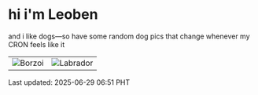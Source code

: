 # hi i'm Leoben

and i like dogs—so have some random dog pics that change whenever my CRON feels like it

|  |  |
|--------|----------|
| ![Borzoi](https://random-dog-vercel.vercel.app/api/random-borzoi?v=1751151090) | ![Labrador](https://random-dog-vercel.vercel.app/api/random-labrador?v=1751151090) |

Last updated: 2025-06-29 06:51 PHT
